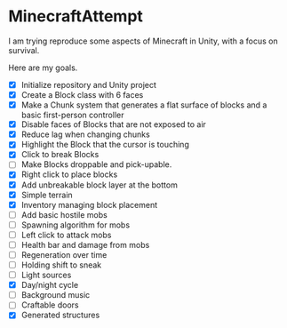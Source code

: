 # MinecraftAttempt
I am trying reproduce some aspects of Minecraft in Unity, with a focus on survival.

Here are my goals.
- [x] Initialize repository and Unity project
- [x] Create a Block class with 6 faces
- [x] Make a Chunk system that generates a flat surface of blocks and a basic first-person controller
- [x] Disable faces of Blocks that are not exposed to air
- [x] Reduce lag when changing chunks
- [x] Highlight the Block that the cursor is touching
- [x] Click to break Blocks
- [ ] Make Blocks droppable and pick-upable.
- [x] Right click to place blocks
- [x] Add unbreakable block layer at the bottom
- [x] Simple terrain
- [x] Inventory managing block placement
- [ ] Add basic hostile mobs
- [ ] Spawning algorithm for mobs
- [ ] Left click to attack mobs
- [ ] Health bar and damage from mobs
- [ ] Regeneration over time
- [ ] Holding shift to sneak
- [ ] Light sources
- [x] Day/night cycle
- [ ] Background music
- [ ] Craftable doors
- [x] Generated structures
